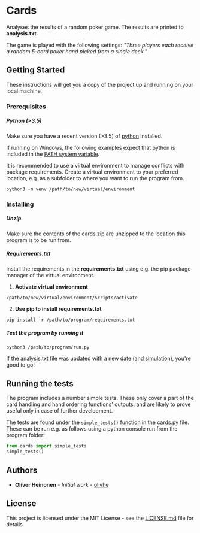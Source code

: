 # Cards

Analyses the results of a random poker game. The results are printed to **analysis.txt.**

The game is played with the following settings: _"Three players each receive a random 5-card poker hand picked from a single deck."_ 

## Getting Started

These instructions will get you a copy of the project up and running on your local machine.

### Prerequisites

##### Python (>3.5)

Make sure you have a recent version (>3.5) of [python](https://www.python.org/) installed. 

If running on Windows, the following examples expect that python is included in the [PATH system variable](https://superuser.com/questions/143119/how-do-i-add-python-to-the-windows-path).

It is recommended to use a virtual environment to manage conflicts with package requirements. Create a virtual environment to your preferred location, e.g. as a subfolder to where you want to run the program from.

```
python3 -m venv /path/to/new/virtual/environment
```

### Installing

##### Unzip
Make sure the contents of the cards.zip are unzipped to the location this program is to be run from.

##### Requirements.txt
Install the requirements in the **requirements.txt** using e.g. the pip package manager of the virtual environment.

1. **Activate virtual environment**
```
/path/to/new/virtual/environment/Scripts/activate
```

2. **Use pip to install requirements.txt**

```
pip install -r /path/to/program/requirements.txt 
```

##### Test the program by running it

```
python3 /path/to/program/run.py
```
If the analysis.txt file was updated with a new date (and simulation), you're good to go!

## Running the tests

The program includes a number simple tests. These only cover a part of the card handling and hand ordering functions' outputs, and are likely to prove useful only in case of further development. 

The tests are found under the ```simple_tests()``` function in the cards.py file. These can be run e.g. as follows using a python console run from the program folder:
```python
from cards import simple_tests
simple_tests()
```

## Authors

* **Oliver Heinonen** - *Initial work* - [olivhe](https://github.com/olivhe)

## License

This project is licensed under the MIT License - see the [LICENSE.md](LICENSE.md) file for details